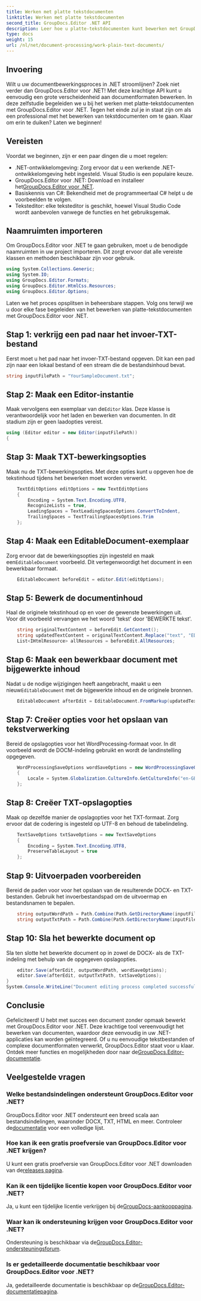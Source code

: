 ```yaml
---
title: Werken met platte tekstdocumenten
linktitle: Werken met platte tekstdocumenten
second_title: GroupDocs.Editor .NET API
description: Leer hoe u platte-tekstdocumenten kunt bewerken met GroupDocs.Editor voor .NET met onze stapsgewijze handleiding. Vereenvoudig uw .NET-documentbewerkingsproces.
type: docs
weight: 15
url: /nl/net/document-processing/work-plain-text-documents/
---
```

## Invoering
Wilt u uw documentbewerkingsproces in .NET stroomlijnen? Zoek niet verder dan GroupDocs.Editor voor .NET! Met deze krachtige API kunt u eenvoudig een grote verscheidenheid aan documentformaten bewerken. In deze zelfstudie begeleiden we u bij het werken met platte-tekstdocumenten met GroupDocs.Editor voor .NET. Tegen het einde zul je in staat zijn om als een professional met het bewerken van tekstdocumenten om te gaan. Klaar om erin te duiken? Laten we beginnen!
## Vereisten
Voordat we beginnen, zijn er een paar dingen die u moet regelen:
- .NET-ontwikkelomgeving: Zorg ervoor dat u een werkende .NET-ontwikkelomgeving hebt ingesteld. Visual Studio is een populaire keuze.
-  GroupDocs.Editor voor .NET: Download en installeer het[GroupDocs.Editor voor .NET](https://releases.groupdocs.com/editor/net/).
- Basiskennis van C#: Bekendheid met de programmeertaal C# helpt u de voorbeelden te volgen.
- Teksteditor: elke teksteditor is geschikt, hoewel Visual Studio Code wordt aanbevolen vanwege de functies en het gebruiksgemak.
## Naamruimten importeren
Om GroupDocs.Editor voor .NET te gaan gebruiken, moet u de benodigde naamruimten in uw project importeren. Dit zorgt ervoor dat alle vereiste klassen en methoden beschikbaar zijn voor gebruik.
```csharp
using System.Collections.Generic;
using System.IO;
using GroupDocs.Editor.Formats;
using GroupDocs.Editor.HtmlCss.Resources;
using GroupDocs.Editor.Options;
```
Laten we het proces opsplitsen in beheersbare stappen. Volg ons terwijl we u door elke fase begeleiden van het bewerken van platte-tekstdocumenten met GroupDocs.Editor voor .NET.
## Stap 1: verkrijg een pad naar het invoer-TXT-bestand
Eerst moet u het pad naar het invoer-TXT-bestand opgeven. Dit kan een pad zijn naar een lokaal bestand of een stream die de bestandsinhoud bevat.
```csharp
string inputFilePath = "YourSampleDocument.txt";
```
## Stap 2: Maak een Editor-instantie
 Maak vervolgens een exemplaar van de`Editor` klas. Deze klasse is verantwoordelijk voor het laden en bewerken van documenten. In dit stadium zijn er geen laadopties vereist.
```csharp
using (Editor editor = new Editor(inputFilePath))
{
```
## Stap 3: Maak TXT-bewerkingsopties
Maak nu de TXT-bewerkingsopties. Met deze opties kunt u opgeven hoe de tekstinhoud tijdens het bewerken moet worden verwerkt.
```csharp
    TextEditOptions editOptions = new TextEditOptions
    {
        Encoding = System.Text.Encoding.UTF8,
        RecognizeLists = true,
        LeadingSpaces = TextLeadingSpacesOptions.ConvertToIndent,
        TrailingSpaces = TextTrailingSpacesOptions.Trim
    };
```
## Stap 4: Maak een EditableDocument-exemplaar
 Zorg ervoor dat de bewerkingsopties zijn ingesteld en maak een`EditableDocument` voorbeeld. Dit vertegenwoordigt het document in een bewerkbaar formaat.
```csharp
    EditableDocument beforeEdit = editor.Edit(editOptions);
```
## Stap 5: Bewerk de documentinhoud
Haal de originele tekstinhoud op en voer de gewenste bewerkingen uit. Voor dit voorbeeld vervangen we het woord 'tekst' door 'BEWERKTE tekst'.
```csharp
    string originalTextContent = beforeEdit.GetContent();
    string updatedTextContent = originalTextContent.Replace("text", "EDITED text");
    List<IHtmlResource> allResources = beforeEdit.AllResources;
```
## Stap 6: Maak een bewerkbaar document met bijgewerkte inhoud
 Nadat u de nodige wijzigingen heeft aangebracht, maakt u een nieuw`EditableDocument` met de bijgewerkte inhoud en de originele bronnen.
```csharp
    EditableDocument afterEdit = EditableDocument.FromMarkup(updatedTextContent, allResources);
```
## Stap 7: Creëer opties voor het opslaan van tekstverwerking
Bereid de opslagopties voor het WordProcessing-formaat voor. In dit voorbeeld wordt de DOCM-indeling gebruikt en wordt de landinstelling opgegeven.
```csharp
    WordProcessingSaveOptions wordSaveOptions = new WordProcessingSaveOptions(WordProcessingFormats.Docm)
    {
        Locale = System.Globalization.CultureInfo.GetCultureInfo("en-GB")
    };
```
## Stap 8: Creëer TXT-opslagopties
Maak op dezelfde manier de opslagopties voor het TXT-formaat. Zorg ervoor dat de codering is ingesteld op UTF-8 en behoud de tabelindeling.
```csharp
    TextSaveOptions txtSaveOptions = new TextSaveOptions
    {
        Encoding = System.Text.Encoding.UTF8,
        PreserveTableLayout = true
    };
```
## Stap 9: Uitvoerpaden voorbereiden
Bereid de paden voor voor het opslaan van de resulterende DOCX- en TXT-bestanden. Gebruik het invoerbestandspad om de uitvoermap en bestandsnamen te bepalen.
```csharp
    string outputWordPath = Path.Combine(Path.GetDirectoryName(inputFilePath), Path.GetFileNameWithoutExtension(inputFilePath) + ".docm");
    string outputTxtPath = Path.Combine(Path.GetDirectoryName(inputFilePath), Path.GetFileNameWithoutExtension(inputFilePath) + ".txt");
```
## Stap 10: Sla het bewerkte document op
Sla ten slotte het bewerkte document op in zowel de DOCX- als de TXT-indeling met behulp van de opgegeven opslagopties.
```csharp
    editor.Save(afterEdit, outputWordPath, wordSaveOptions);
    editor.Save(afterEdit, outputTxtPath, txtSaveOptions);
}
System.Console.WriteLine("Document editing process completed successfully!");
```
## Conclusie
 Gefeliciteerd! U hebt met succes een document zonder opmaak bewerkt met GroupDocs.Editor voor .NET. Deze krachtige tool vereenvoudigt het bewerken van documenten, waardoor deze eenvoudig in uw .NET-applicaties kan worden geïntegreerd. Of u nu eenvoudige tekstbestanden of complexe documentformaten verwerkt, GroupDocs.Editor staat voor u klaar. Ontdek meer functies en mogelijkheden door naar de[GroupDocs.Editor-documentatie](https://reference.groupdocs.com/editor/net/).
## Veelgestelde vragen
### Welke bestandsindelingen ondersteunt GroupDocs.Editor voor .NET?
 GroupDocs.Editor voor .NET ondersteunt een breed scala aan bestandsindelingen, waaronder DOCX, TXT, HTML en meer. Controleer de[documentatie](https://reference.groupdocs.com/editor/net/) voor een volledige lijst.
### Hoe kan ik een gratis proefversie van GroupDocs.Editor voor .NET krijgen?
 U kunt een gratis proefversie van GroupDocs.Editor voor .NET downloaden van de[releases pagina](https://releases.groupdocs.com/).
### Kan ik een tijdelijke licentie kopen voor GroupDocs.Editor voor .NET?
Ja, u kunt een tijdelijke licentie verkrijgen bij de[GroupDocs-aankooppagina](https://purchase.groupdocs.com/temporary-license/).
### Waar kan ik ondersteuning krijgen voor GroupDocs.Editor voor .NET?
 Ondersteuning is beschikbaar via de[GroupDocs.Editor-ondersteuningsforum](https://forum.groupdocs.com/c/editor/20).
### Is er gedetailleerde documentatie beschikbaar voor GroupDocs.Editor voor .NET?
 Ja, gedetailleerde documentatie is beschikbaar op de[GroupDocs.Editor-documentatiepagina](https://reference.groupdocs.com/editor/net/).